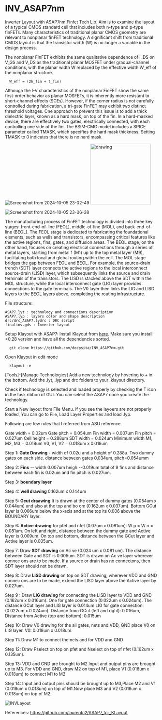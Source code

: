 # INV_ASAP7nm
Inverter Layout with ASAP7nm Finfet Tech Lib.
Aim is to examine the layout of a typical CMOS standard cell that includes both n-type and p-type finFETs. Many characteristics of traditional planar CMOS geometry are relevant to nonplanar finFET technology. A significant shift from traditional CMOS layout is that the transistor width (W) is no longer a variable in the design process.

The nonplanar FinFET exhibits the same qualitative dependence of I_DS on V_GS and V_DS as the traditional planar MOSFET under gradual-channel conditions, with the planar width W replaced by the effective width W_eff of the nonplanar structure.

      W_eff = (2h_fin + t_fin)

Although the I-V characteristics of the nonplanar FinFET show the same first-order behavior as planar MOSFETs, it is inherently more resistant to short-channel effects (SCEs). However, if the corner radius is not carefully controlled during fabrication, a tri-gate FinFET may exhibit two distinct threshold voltages. One approach to prevent this issue is to add a thick dielectric layer, known as a hard mask, on top of the fin. In a hard-masked device, there are effectively two gates, electrically connected, with each controlling one side of the fin. The BSIM-CMG model includes a SPICE parameter called TMASK, which specifies the hard mask thickness. Setting TMASK to 0 indicates that there is no hard mask.


![Screenshot from 2024-10-05 23-02-49](https://github.com/user-attachments/assets/5cd3da25-4d2c-4bf5-a5a8-d2107033ee37)
<img src="Screenshot from 2024-10-05 23-02-49.jpg" alt="drawing" width="200"/>

![Screenshot from 2024-10-05 23-06-38](https://github.com/user-attachments/assets/dbe5d1fb-203a-4421-aa83-45456be808df)

The manufacturing process of FinFET technology is divided into three key stages: front-end-of-line (FEOL), middle-of-line (MOL), and back-end-of-line (BEOL). The FEOL stage is dedicated to fabricating the foundational elements, such as wells and transistors, encompassing critical features like the active regions, fins, gates, and diffusion areas. The BEOL stage, on the other hand, focuses on creating electrical connections through a series of metal layers, starting from metal 1 (M1) up to the top metal layer (M9), facilitating both local and global routing within the cell. The MOL stage bridges the gap between FEOL and BEOL. For example, the source-drain trench (SDT) layer connects the active regions to the local interconnect source-drain (LISD) layer, which subsequently links the source and drain terminals of the transistors. The LISD is stacked above the SDT within the MOL structure, while the local interconnect gate (LIG) layer provides connections to the gate terminals. The V0 layer then links the LIG and LISD layers to the BEOL layers above, completing the routing infrastructure.

File structure: 

    ASAP7.lyt : technology and connections description
    ASAP7.lyp : layers color and shape description
    drc/drc_ASAP7.lydrc : DRC script
    finalinv.gds : Inverter layout 

Setup Klayout with ASAP7: Install Klayout from [here](https://www.klayout.de/build.html). Make sure you install >0.28 version and have all the dependencies sorted.

      git clone https://github.com/deepsita/INV_ASAP7nm.git

Open Klayout in edit mode 

      klayout -e

[Tools]-[Manage Technologies]
Add a new technology by hovering to + in the bottom. 
Add the .lyt, .lyp and drc folders to your .klayout directory. 

Check if technology is selected and loaded properly by checking the T icon in the task ribbon of GUI. 
You can select the ASAP7 once you create the technology. 

Start a New layout from File Menu. 
If you see the layoers are not properly loaded, You can go to File, Load Layer Properties and load .lyp. 

Following are few rules that I referred from ASU reference.

Gate width = 0.02um
Gate pitch = 0.054um
Fin width = 0.007um
Fin pitch = 0.027um
Cell height = 0.288um
SDT width = 0.024um
Minimum width M1, M2, M3 = 0.018um
V0, V1, V2 = 0.018um x 0.018um

Step 1: **Gate Drawing** - width of 0.02u and a height of 0.288u. Two dummy gates on each side. distance between gates 0.034um, pitch=0.054umm

Step 2: **Fins** -- width 0.007um heigh --0.019um total of 9 fins and distance between each fin is 0.02um and fin pitch is 0.027um.

Step 3: **boundary layer**

Step 4: **well drawing** 0.162um x 0.144um

Step 5: **Gcut draawing** It is drawn at the center of dummy gates (0.054um x 0.044um) and also at the top and bo om (0.162um x 0.037um). Bottom GCut layer is 0.006um below the x-axis and at the top its 0.006 above the BOUNDARY layer.

Step 6: **Active drawing** for pfet and nfet (0.07um x 0.081um). W p = W n = 0.081um. On left and right, distance between the dummy gate and Active layer is 0.009um. On top and bottom, distance between the GCut layer and Active layer is 0.005um.

Step 7: Draw **SDT drawing** on Ac ve (0.024 um x 0.081 um). The distance between Gate and SDT is 0.005um. SDT is drawn on Ac ve layer wherever connec ons are to be made. If a source or drain has no connectons, then SDT layer should not be drawn.

Step 8: Draw **LISD drawing** on top on SDT drawing, wherever VDD and GND connec ons are to be made, extend the LISD layer above the Active layer by 0.027um.

Step 9 : Draw **LIG drawing** for connecting the LISD layer to VDD and GND (0.162um x 0.016um). One for gate connection (0.022um x 0.024um). The distance GCut layer and LIG layer is 0.014um LIG for gate connection: (0.022um x 0.024um). Distance from GCut (left and right): 0.016um, Distance from Active (top and bottom): 0.015um

Step 10: Draw V0 drawing for the all gates, nets and VDD, GND place V0 on LIG layer. V0: 0.018um x 0.018um.

Step 11: Draw M1 to connect the nets and for VDD and GND

Step 12: Draw Pselect on top on pfet and Nselect on top of nfet (0.162um x 0.135um).

Step 13: VDD and GND are brought to M2.Input and output pins are brought up to M3. For VDD and GND, draw M2 on top of M1, place V1 (0.018um x 0.018um) to connect M1 to M2

Step 14: Input and output pins should be brought up to M3,Place M2 and V1 (0.018um x 0.018um) on top of M1.Now place M3 and V2 (0.018um x 0.018um) on top of M2.

![INVLayout](https://github.com/user-attachments/assets/0150f7eb-7df8-4893-9a2b-5d2ab0a0b4d0)


References: 
https://github.com/laurentc2/ASAP7_for_KLayout

